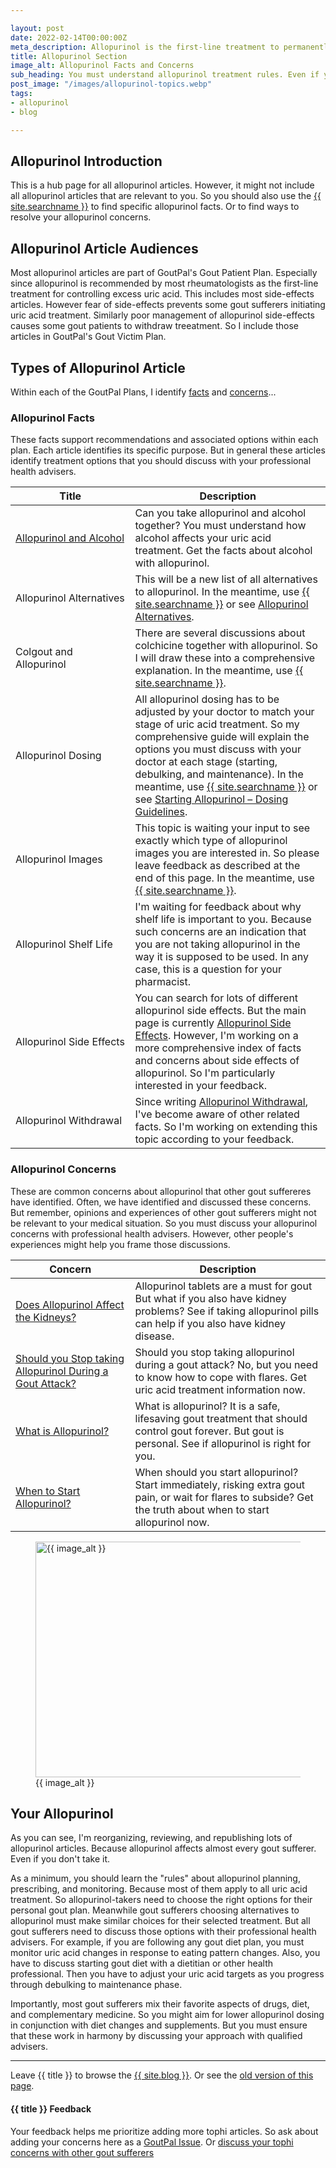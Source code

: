 ```yaml
---

layout: post
date: 2022-02-14T00:00:00Z
meta_description: Allopurinol is the first-line treatment to permanently control gout. So all gout sufferers must understand how to take it safely and effectively. You must also understand how these principles apply to all alternative uric acid therapies.
title: Allopurinol Section
image_alt: Allopurinol Facts and Concerns
sub_heading: You must understand allopurinol treatment rules. Even if you use alternative uric acid therapies.
post_image: "/images/allopurinol-topics.webp"
tags:
- allopurinol
- blog

---
```


<h2 id="intro">Allopurinol Introduction</h2>
This is a hub page for all allopurinol articles. However, it might not include all allopurinol articles that are relevant to you. So you should also use the <a href="{{ site.searchurl }}">{{ site.searchname }}</a> to find specific allopurinol facts. Or to find ways to resolve your allopurinol concerns.

<h2 id="intent">Allopurinol Article Audiences</h2>
Most allopurinol articles are part of GoutPal's Gout Patient Plan. Especially since allopurinol is recommended by most rheumatologists as the first-line treatment for controlling excess uric acid. This includes most side-effects articles. However fear of side-effects prevents some gout sufferers initiating uric acid treatment. Similarly poor management of allopurinol side-effects causes some gout patients to withdraw treeatment. So I include those articles in GoutPal's Gout Victim Plan.

<h2 id="type">Types of Allopurinol Article</h2>
Within each of the GoutPal Plans, I identify <a href="#facts">facts</a> and <a href="faqs">concerns</a>...

<h3 id="facts">Allopurinol Facts</h3>
These facts support recommendations and associated options within each plan. Each article identifies its specific purpose. But in general these articles identify treatment options that you should discuss with your professional health advisers.

<table id="fact-list" style="width: 100%;">
	<thead>
		<tr>
			<th style="width: 38%;">Title</th>
			<th style="width: 62%;">Description</th>
		</tr>
	</thead>
	<tbody>
		<tr id="alcohol">
			<td><a href="/914/allopurinol-and-alcohol-can-you-spirit-away-gout/">Allopurinol and Alcohol</a></td>
			<td>Can you take allopurinol and alcohol together? You must understand how alcohol affects your uric acid treatment. Get the facts about alcohol with allopurinol.</td>
		</tr>
		<tr id="alt">
			<td>Allopurinol Alternatives</td>
			<td>This will be a new list of all alternatives to allopurinol. In the meantime, use <a href="{{ site.searchurl }}">{{ site.searchname }}</a> or see <a href="/2763/allopurinol-alternatives/">Allopurinol Alternatives</a>.</td>
		</tr>
		<tr id="colgout">
			<td>Colgout and Allopurinol</td>
			<td>There are several discussions about colchicine together with allopurinol. So I will draw these into a comprehensive explanation. In the meantime, use <a href="{{ site.searchurl }}">{{ site.searchname }}</a>.</td>
		</tr>
		<tr id="dosing">
			<td>Allopurinol Dosing</td>
			<td>All allopurinol dosing has to be adjusted by your doctor to match your stage of uric acid treatment. So my comprehensive guide will explain the options you must discuss with your doctor at each stage (starting, debulking, and maintenance). In the meantime, use <a href="{{ site.searchurl }}">{{ site.searchname }}</a> or see <a href="/gout-treatment/avoid-gout/allopurinol/allopurinol-dosing/">Starting Allopurinol – Dosing Guidelines</a>.</td>
		</tr>
		<tr id="images">
			<td>Allopurinol Images</td>
			<td>This topic is waiting your input to see exactly which type of allopurinol images you are interested in. So please leave feedback as described at the end of this page. In the meantime, use <a href="{{ site.searchurl }}">{{ site.searchname }}</a>.</td>
		</tr>
		<tr id="life">
			<td>Allopurinol Shelf Life</td>
			<td>I'm waiting for feedback about why shelf life is important to you. Because such concerns are an indication that you are not taking allopurinol in the way it is supposed to be used. In any case, this is a question for your pharmacist.</td>
		</tr>
		<tr id=""side>
			<td>Allopurinol Side Effects</td>
			<td>You can search for lots of different allopurinol side effects. But the main page is currently <a href="/gout-treatment/avoid-gout/allopurinol/allopurinol-side-effects/">Allopurinol Side Effects</a>. However, I'm working on a more comprehensive index of facts and concerns about side effects of allopurinol. So I'm particularly interested in your feedback.</td>
		</tr>
		<tr id="withdraw">
			<td>Allopurinol Withdrawal</td>
			<td>Since writing <a href="/gout-resources/victim/allopurinol-withdrawal-made-safe-for-gout-victims/">Allopurinol Withdrawal</a>, I've become aware of other related facts. So I'm working on extending this topic according to your feedback.</td>
		</tr>
	</tbody>
</table>

<h3 id="faqs">Allopurinol Concerns</h3>
These are common concerns about allopurinol that other gout suffereres have identified. Often, we have identified and discussed these concerns. But remember, opinions and experiences of other gout sufferers might not be relevant to your medical situation. So you must discuss your allopurinol concerns with  professional health advisers. However, other people's experiences might help you frame those discussions.

<table id="faq-list" style="width: 100%;">
	<thead>
		<tr>
			<th style="width: 38%;">Concern</th>
			<th style="width: 62%;">Description</th>
		</tr>
	</thead>
	<tbody>
		<tr id="kidney">
			<td><a href="/888/allopurinol-tablets-kidney-disease/">Does Allopurinol Affect the Kidneys?</a></td>
			<td>Allopurinol tablets are a must for gout But what if you also have kidney problems? See if taking allopurinol pills can help if you also have kidney disease.</td>
		</tr>
		<tr id="should">
			<td><a href="/964/is-allopurinol-or-allopurinal-the-best-gout-treatment/">Should you Stop taking Allopurinol During a Gout Attack?</a></td>
			<td>Should you stop taking allopurinol during a gout attack? No, but you need to know how to cope with flares. Get uric acid treatment information now.</td>
		</tr>
		</tr>
		<tr id="what">
			<td><a href="/gout-treatment/avoid-gout/allopurinol/what-is-allopurinol/">What is Allopurinol?</a></td>
			<td>What is allopurinol? It is a safe, lifesaving gout treatment that should control gout forever. But gout is personal. See if allopurinol is right for you.</td>
		</tr>
		</tr>
		<tr id="when">
			<td><a href="/4853/start-allopurinol-quickly-but-carefully/">When to Start Allopurinol?</a></td>
			<td>When should you start allopurinol? Start immediately, risking extra gout pain, or wait for flares to subside? Get the truth about when to start allopurinol now.</td>
		</tr>
	</tbody>
</table>

<figure id="image" class="inner">
<img src="{{ post_image }}" alt="{{ image_alt }}"  width="610" height="377">
  <figcaption>{{ image_alt }}</figcaption>
</figure>

<h2 id="next">Your Allopurinol</h2>
As you can see, I'm reorganizing, reviewing, and republishing lots of allopurinol articles. Because allopurinol affects almost every gout sufferer. Even if you don't take it. 

As a minimum, you should learn the "rules" about allopurinol planning, prescribing, and monitoring. Because most of them apply to all uric acid treatment. So allopurinol-takers need to choose the right options for their personal gout plan. Meanwhile gout sufferers choosing alternatives to allopurinol must make similar choices for their selected treatment. But all gout sufferers need to discuss those options with their professional health advisers. For example, if you are following any gout diet plan, you must monitor uric acid changes in response to eating pattern changes. Also, you have to discuss starting gout diet with a dietitian or other health professional. Then you have to adjust your uric acid targets as you progress through debulking to maintenance phase.

Importantly, most gout sufferers mix their favorite aspects of drugs, diet, and complementary medicine. So you might aim for lower allopurinol dosing in conjunction with diet changes and supplements. But you must ensure that these work in harmony by discussing your approach with qualified advisers.

***

Leave {{ title }} to browse the <a href="/blog">{{ site.blog }}</a>. Or see the <a href="/gout-treatment/avoid-gout/allopurinol/">old version of this page</a>.

<h4 id="feedback">{{ title }} Feedback</h4>

Your feedback helps me prioritize adding more tophi articles. So ask about adding your concerns here as a <a href="{{ site.social_links.github }}issues">GoutPal Issue</a>. Or <a href="{{ site.social_links.github }}discussions">discuss your tophi concerns with other gout sufferers</a>